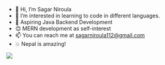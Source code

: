 - 👋 Hi, I’m Sagar Niroula
- 👀 I’m interested in learning to code in different languages.
- 🤑 Aspiring Java Backend Development
- 😊 MERN development as self-interest
- 📫 You can reach me at sagarniroula112@gmail.com
- 💥 Nepal is amazing!

![](https://komarev.com/ghpvc/?username=sagarniroula112)

<!---
sagarniroula112/sagarniroula112 is a ✨ special ✨ repository because its `README.md` (this file) appears on your GitHub profile.
You can click the Preview link to take a look at your changes.
--->
